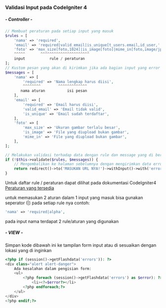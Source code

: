 ### Validasi Input pada CodeIgniter 4

##### - Controller -

````` php
// Membuat peraturan pada setiap input yang masuk
$rules = [
    'nama' => 'required',
    'email' => 'required|valid_email|is_unique[t_users.email,id_user,' . $id . ']',
    'foto' => 'max_size[foto,1024]|is_image[foto]|mime_in[foto,image/jpg,image/jpeg,image/png]',
    ^^^^^       ^^^^^^^^^^^^^^^^^^^^^^
    input           rule / peraturan
];
// Kustom pesan yang akan di kirimkan jika ada bagian input yang error
$messages = [
    'nama' => [
        'required' => 'Nama lengkap harus diisi',
        ^^^^^^^^        ^^^^^^^^^^^^^
       nama aturan          isi pesan
    ],
    'email' => [
        'required' => 'Email harus diisi',
        'valid_email' => 'Email tidak valid',
        'is_unique' => 'Email sudah terdaftar',
    ],
    'foto' => [
        'max_size' => 'Ukuran gambar terlalu besar',
        'is_image' => 'File yang diupload bukan gambar',
        'mime_in' => 'File yang diupload bukan gambar',
    ],
];

// Melakukan validasi terhadap data dengan rule dan message yang di berikan
if (!$this->validate($rules, $messages)) {
    // Mengembalikan ke halaman sebelumnya dengan mengirimkan data error dan input
    return redirect()->to('MASUKAN URL NYA!')->withInput()->with('errors', $this->validator->getErrors());
}
`````
Untuk daftar rule / peraturan dapat dilihat pada dokumentasi CodeIgniter4
[Peraturan yang tersedia](https://codeigniter4.github.io/userguide/libraries/validation.html#available-rules)

untuk memasukan 2 aturan dalam 1 input yang masuk
bisa gunakan seperator (|) pada setiap rule nya
contoh: 
````` php
'nama' => 'required|alpha',
`````

pada input nama terdapat 2 rule/aturan yang digunakan


##### - VIEW -

Simpan kode dibawah ini ke tampilan form input atau di sesuaikan dengan lokasi yang di inginkan
````` php
<?php if (session()->getFlashdata('errors')): ?>
<div class="alert alert-danger">
    Ada kesalahan dalam pengisian form:
    <ul>
        <?php foreach (session()->getFlashdata('errors') as $error): ?>
            <li><?=$error?></li>
        <?php endforeach;?>
    </ul>
</div>
<?php endif;?>
`````

